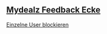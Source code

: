 ## [Mydealz Feedback Ecke](https://www.mydealz.de/feedback)
[Einzelne User blockieren](https://www.mydealz.de/feedback/einzelne-user-blockieren-2500450)  
